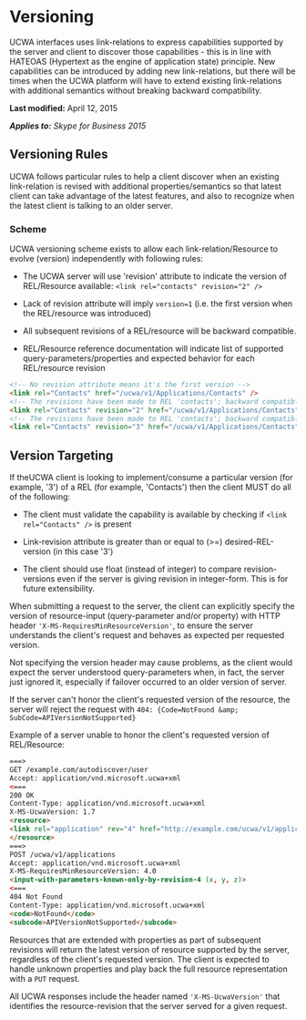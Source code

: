 
# Versioning
UCWA interfaces uses link-relations to express capabilities supported by the server and client to discover those capabilities - this is in line with HATEOAS (Hypertext as the engine of application state) principle. New capabilities can be introduced by adding new link-relations, but there will be times when the UCWA platform will have to extend existing link-relations with additional semantics without breaking backward compatibility.

 **Last modified:** April 12, 2015

 _**Applies to:** Skype for Business 2015_




## Versioning Rules

UCWA follows particular rules to help a client discover when an existing link-relation is revised with additional properties/semantics so that latest client can take advantage of the latest features, and also to recognize when the latest client is talking to an older server.


### Scheme

UCWA versioning scheme exists to allow each link-relation/Resource to evolve (version) independently with following rules:


- The UCWA server will use 'revision' attribute to indicate the version of REL/Resource available: `<link rel="contacts" revision="2" />`
 
- Lack of revision attribute will imply `version=1` (i.e. the first version when the REL/resource was introduced)
 
- All subsequent revisions of a REL/resource will be backward compatible.
 
- REL/Resource reference documentation will indicate list of supported query-parameters/properties and expected behavior for each REL/resource revision
 

```HTML
<!-- No revision attribute means it's the first version -->
<link rel="Contacts" href="/ucwa/v1/Applications/Contacts" />
<!-- The revisions have been made to REL 'contacts'; backward compatible with revision '1' -->
<link rel="Contacts" revision="2" href="/ucwa/v1/Applications/Contacts" />
<!-- The revisions have been made to REL 'contacts'; backward compatible with revisions '1' &amp; '2' -->
<link rel="Contacts" revision="3" href="/ucwa/v1/Applications/Contacts" />
```


## Version Targeting

If theUCWA client is looking to implement/consume a particular version (for example, '3') of a REL (for example, 'Contacts') then the client MUST do all of the following:


- The client must validate the capability is available by checking if `<link rel="Contacts" />` is present
 
- Link-revision attribute is greater than or equal to (>=) desired-REL-version (in this case '3')
 
- The client should use float (instead of integer) to compare revision-versions even if the server is giving revision in integer-form. This is for future extensibility.
 
 When submitting a request to the server, the client can explicitly specify the version of resource-input (query-parameter and/or property) with HTTP header `'X-MS-RequiresMinResourceVersion'`, to ensure the server understands the client's request and behaves as expected per requested version.
 
 Not specifying the version header may cause problems, as the client would expect the server understood query-parameters when, in fact, the server just ignored it, especially if failover occurred to an older version of server.
 
 If the server can't honor the client's requested version of the resource, the server will reject the request with `404: {Code=NotFound &amp; SubCode=APIVersionNotSupported}`
 
 Example of a server unable to honor the client's requested version of REL/Resource:
 


 ```HTML
 ===>
GET /example.com/autodiscover/user
Accept: application/vnd.microsoft.ucwa+xml
<===
200 OK
Content-Type: application/vnd.microsoft.ucwa+xml
X-MS-UcwaVersion: 1.7
<resource>
<link rel="application" rev="4" href="http://example.com/ucwa/v1/applications" />
</resource>
===>
POST /ucwa/v1/applications
Accept: application/vnd.microsoft.ucwa+xml
X-MS-RequiresMinResourceVersion: 4.0
<input-with-parameters-known-only-by-revision-4 (x, y, z)>
<===
404 Not Found
Content-Type: application/vnd.microsoft.ucwa+xml
<code>NotFound</code>
<subcode>APIVersionNotSupported</subcode>
 ```

Resources that are extended with properties as part of subsequent revisions will return the latest version of resource supported by the server, regardless of the client's requested version. The client is expected to handle unknown properties and play back the full resource representation with a `PUT` request.

All UCWA responses include the header named `'X-MS-UcwaVersion'` that identifies the resource-revision that the server served for a given request.

